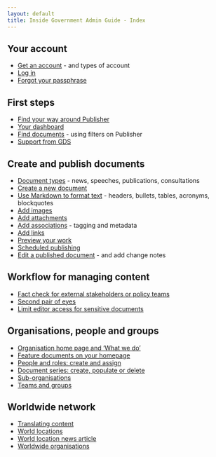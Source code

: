 ```yaml
---
layout: default
title: Inside Government Admin Guide - Index
---
```


## Your account
* [Get an account](your-account/get-an-account.html) - and types of account
* [Log in](your-account/log-in.html)
* [Forgot your passphrase](your-account/forgot-your-passphrase.html)


## First steps
* [Find your way around Publisher](first-steps/top-navigation.html)
* [Your dashboard](first-steps/your-dashboard.html)
* [Find documents](first-steps/document-hub.html) - using filters on Publisher
* [Support from GDS](first-steps/support-from-GDS.html)


## Create and publish documents
* [Document types](creating-documents/document-types.html) - news, speeches, publications, consultations
* [Create a new document](creating-documents/create-a-new-doc.html)
* [Use Markdown to format text](creating-documents/markdown.html) - headers, bullets, tables, acronyms, blockquotes
* [Add images](creating-documents/add-images.html) 
* [Add attachments](creating-documents/add-attachments.html) 
* [Add associations](creating-documents/add-associations.html) - tagging and metadata
* [Add links](creating-documents/add-links.html) 
* [Preview your work](creating-documents/preview-your-work.html) 
* [Scheduled publishing](creating-documents/scheduled-publishing.html) 
* [Edit a published document](creating-documents/edit-a-published-doc.html) - and add change notes
 

## Workflow for managing content 
* [Fact check for external stakeholders or policy teams](workflow-content/fact-checking.html)
* [Second pair of eyes](workflow-content/second-pair-of-eyes.html)
* [Limit editor access for sensitive documents](workflow-content/limiting-access.html)


## Organisations, people and groups
* [Organisation home page and ‘What we do’](organisations-groups/organisation-home-page.html)
* [Feature documents on your homepage](organisations-groups/feature-documents-home-page.html)
* [People and roles: create and assign](organisations-groups/people-and-roles.html)
* [Document series: create, populate or delete](organisations-groups/document-series.html)
* [Sub-organisations](organisations-groups/sub-organisations.html)
* [Teams and groups](organisations-groups/teams-groups.html)


## Worldwide network
* [Translating content](worldwide-network/translating-docs.html)
* [World locations](worldwide-network/world-locations.html)
* [World location news article](worldwide-network/world-location-news-article.html)
* [Worldwide organisations](worldwide-network/worldwide-organisations.html)


